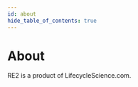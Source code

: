 ```yaml
---
id: about
hide_table_of_contents: true
---
```


# About

RE2 is a product of LifecycleScience.com.

